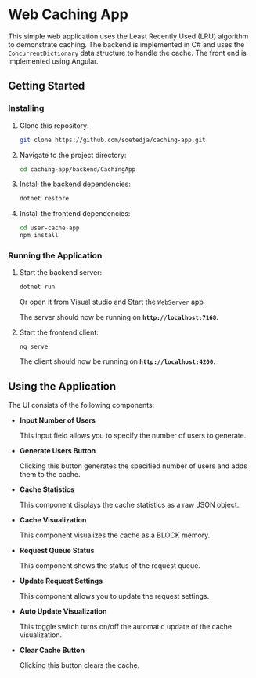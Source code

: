 # **Web Caching App**

This simple web application uses the Least Recently Used (LRU) algorithm to demonstrate caching. The backend is implemented in C# and uses the `ConcurrentDictionary` data structure to handle the cache. The front end is implemented using Angular.

## **Getting Started**

### **Installing**

1. Clone this repository:
    
    ```bash
    git clone https://github.com/soetedja/caching-app.git
    ```
    
2. Navigate to the project directory:
    
    ```bash
    cd caching-app/backend/CachingApp
    ```
    
3. Install the backend dependencies:
    
    ```bash
    dotnet restore
    ```
    
4. Install the frontend dependencies:
    
    ```bash
    cd user-cache-app
    npm install
    ```
    

### **Running the Application**

1. Start the backend server:
    
    ```bash
    dotnet run
    ```
    
    Or open it from Visual studio and Start the `WebServer` app
    
    The server should now be running on **`http://localhost:7168`**.
    
2. Start the frontend client:
    
    ```
    ng serve
    ```
    
    The client should now be running on **`http://localhost:4200`**.
    

## **Using the Application**

The UI consists of the following components:

- **Input Number of Users**
    
    This input field allows you to specify the number of users to generate.
    
- **Generate Users Button**
    
    Clicking this button generates the specified number of users and adds them to the cache.
    
- **Cache Statistics**
    
    This component displays the cache statistics as a raw JSON object.
    
- **Cache Visualization**
    
    This component visualizes the cache as a BLOCK memory.
    
- **Request Queue Status**
    
    This component shows the status of the request queue.
    
- **Update Request Settings**
    
     This component allows you to update the request settings.
    
- **Auto Update Visualization**
    
    This toggle switch turns on/off the automatic update of the cache visualization.
    
- **Clear Cache Button**
    
    Clicking this button clears the cache.

